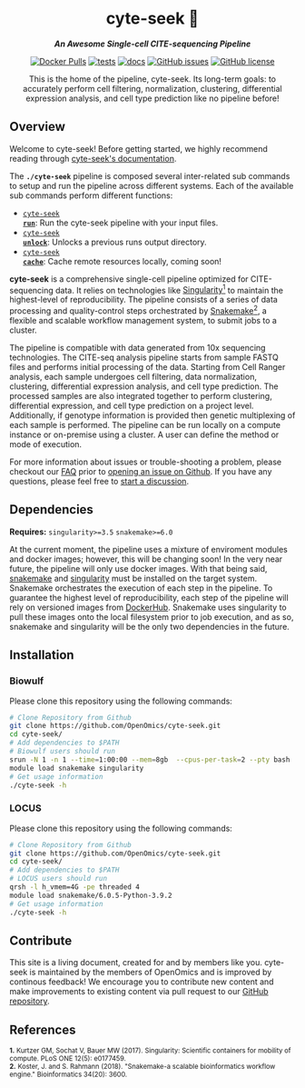 <div align="center">
   
  <h1>cyte-seek 🔬</h1>
  
  **_An Awesome Single-cell CITE-sequencing Pipeline_**

  [![Docker Pulls](https://img.shields.io/docker/pulls/skchronicles/chicyte)](https://hub.docker.com/repository/docker/skchronicles/chicyte) [![tests](https://github.com/OpenOmics/cyte-seek/workflows/tests/badge.svg)](https://github.com/OpenOmics/cyte-seek/actions/workflows/main.yaml) [![docs](https://github.com/OpenOmics/cyte-seek/workflows/docs/badge.svg)](https://github.com/OpenOmics/cyte-seek/actions/workflows/docs.yml) [![GitHub issues](https://img.shields.io/github/issues/OpenOmics/cyte-seek?color=brightgreen)](https://github.com/OpenOmics/cyte-seek/issues) [![GitHub license](https://img.shields.io/github/license/OpenOmics/cyte-seek)](https://github.com/OpenOmics/cyte-seek/blob/main/LICENSE)  
  
  This is the home of the pipeline, cyte-seek. Its long-term goals: to accurately perform cell filtering, normalization, clustering, differential expression analysis, and cell type prediction like no pipeline before!
</div> 


## Overview
Welcome to cyte-seek! Before getting started, we highly recommend reading through [cyte-seek's documentation](https://openomics.github.io/cyte-seek/).

The **`./cyte-seek`** pipeline is composed several inter-related sub commands to setup and run the pipeline across different systems. Each of the available sub commands perform different functions: 

 * [<code>cyte-seek <b>run</b></code>](https://openomics.github.io/cyte-seek/usage/run/): Run the cyte-seek pipeline with your input files.
 * [<code>cyte-seek <b>unlock</b></code>](https://openomics.github.io/cyte-seek/usage/unlock/): Unlocks a previous runs output directory.
 * [<code>cyte-seek <b>cache</b></code>](https://openomics.github.io/cyte-seek/usage/cache/): Cache remote resources locally, coming soon!


**cyte-seek** is a comprehensive single-cell pipeline optimized for CITE-sequencing data. It relies on technologies like [Singularity<sup>1</sup>](https://singularity.lbl.gov/) to maintain the highest-level of reproducibility. The pipeline consists of a series of data processing and quality-control steps orchestrated by [Snakemake<sup>2</sup>](https://snakemake.readthedocs.io/en/stable/), a flexible and scalable workflow management system, to submit jobs to a cluster.

The pipeline is compatible with data generated from 10x sequencing technologies. The CITE-seq analysis pipeline starts from sample FASTQ files and performs initial processing of the data. Starting from Cell Ranger analysis, each sample undergoes cell filtering, data normalization, clustering, differential expression analysis, and cell type prediction. The processed samples are also integrated together to perform clustering, differential expression, and cell type prediction on a project level. Additionally, if genotype information is provided then genetic multiplexing of each sample is performed. The pipeline can be run locally on a compute instance or on-premise using a cluster. A user can define the method or mode of execution. 

For more information about issues or trouble-shooting a problem, please checkout our [FAQ](https://openomics.github.io/cyte-seek/faq/questions/) prior to [opening an issue on Github](https://github.com/OpenOmics/cyte-seek/issues). If you have any questions, please feel free to [start a discussion](https://github.com/OpenOmics/cyte-seek/discussions).

## Dependencies
**Requires:** `singularity>=3.5`  `snakemake>=6.0`

At the current moment, the pipeline uses a mixture of enviroment modules and docker images; however, this will be changing soon! In the very near future, the pipeline will only use docker images. With that being said, [snakemake](https://snakemake.readthedocs.io/en/stable/getting_started/installation.html) and [singularity](https://singularity.lbl.gov/all-releases) must be installed on the target system. Snakemake orchestrates the execution of each step in the pipeline. To guarantee the highest level of reproducibility, each step of the pipeline will rely on versioned images from [DockerHub](https://hub.docker.com/orgs/nciccbr/repositories). Snakemake uses singularity to pull these images onto the local filesystem prior to job execution, and as so, snakemake and singularity will be the only two dependencies in the future.

## Installation

### Biowulf
Please clone this repository using the following commands:
```bash
# Clone Repository from Github
git clone https://github.com/OpenOmics/cyte-seek.git
cd cyte-seek/
# Add dependencies to $PATH
# Biowulf users should run
srun -N 1 -n 1 --time=1:00:00 --mem=8gb  --cpus-per-task=2 --pty bash
module load snakemake singularity
# Get usage information
./cyte-seek -h
```

### LOCUS
Please clone this repository using the following commands:
```bash
# Clone Repository from Github
git clone https://github.com/OpenOmics/cyte-seek.git
cd cyte-seek/
# Add dependencies to $PATH
# LOCUS users should run
qrsh -l h_vmem=4G -pe threaded 4
module load snakemake/6.0.5-Python-3.9.2
# Get usage information
./cyte-seek -h
```

## Contribute 

This site is a living document, created for and by members like you. cyte-seek is maintained by the members of OpenOmics and is improved by continous feedback! We encourage you to contribute new content and make improvements to existing content via pull request to our [GitHub repository](https://github.com/OpenOmics/cyte-seek).

## References
<sup>**1.**  Kurtzer GM, Sochat V, Bauer MW (2017). Singularity: Scientific containers for mobility of compute. PLoS ONE 12(5): e0177459.</sup>  
<sup>**2.**  Koster, J. and S. Rahmann (2018). "Snakemake-a scalable bioinformatics workflow engine." Bioinformatics 34(20): 3600.</sup>  
